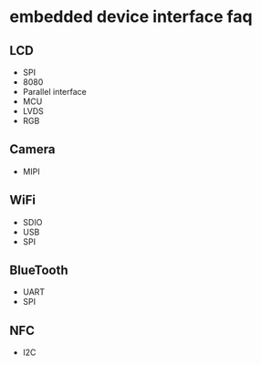 # embedded device interface faq

## LCD 

* SPI
* 8080
* Parallel interface
* MCU
* LVDS
* RGB

## Camera

* MIPI

## WiFi

* SDIO
* USB
* SPI

## BlueTooth

* UART
* SPI

## NFC

* I2C

